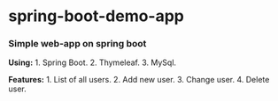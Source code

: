 # spring-boot-demo-app

### Simple web-app on spring boot
**Using:**
    1. Spring Boot.
    2. Thymeleaf.
    3. MySql.
    
**Features:** 
    1. List of all users.
    2. Add new user.
    3. Change user.
    4. Delete user.
